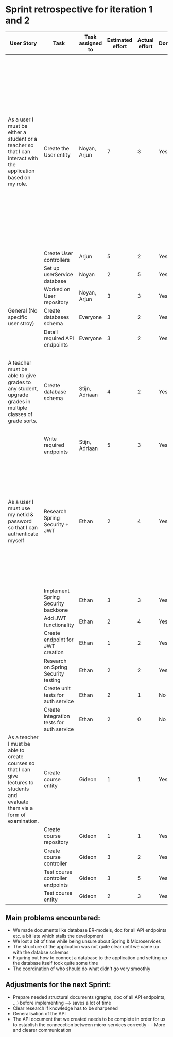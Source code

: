 # Sprint retrospective for iteration 1 and 2
| User Story                                                                                                                         	| Task                                      	| Task assigned to 	| Estimated effort 	| Actual effort  	| Done 	| Comments                                                                                                                                                                                                                                                                                                                                                                       	|
|------------------------------------------------------------------------------------------------------------------------------------	|-------------------------------------------	|------------------	|------------------	|----------------	|------	|--------------------------------------------------------------------------------------------------------------------------------------------------------------------------------------------------------------------------------------------------------------------------------------------------------------------------------------------------------------------------------	|
| As a user I must be either a student or a teacher so that I can interact with the application based on my role.                    	| Create the User entity                    	| Noyan, Arjun     	|                7 	|              3 	| Yes  	| Setting up the database took a lot of time because of the problems I ran into with the installation process of MySQL. At first we were thinking of storing the grades, courses etc. inside Student entity but then we got together and decided on the schema, so now those information will be stored in other microservices so the workload became less than our expectation. 	|
|                                                                                                                                    	| Create User controllers                   	| Arjun            	|                5 	|              2 	| Yes  	|                                                                                                                                                                                                                                                                                                                                                                                	|
|                                                                                                                                    	| Set up userService database               	| Noyan            	|                2 	|              5 	| Yes  	|                                                                                                                                                                                                                                                                                                                                                                                	|
|                                                                                                                                    	| Worked on User repository                 	| Noyan, Arjun     	|                3 	|              3 	| Yes  	|                                                                                                                                                                                                                                                                                                                                                                                	|
| General (No specific user stroy)                                                                                                   	| Create databases schema                   	| Everyone         	|                3 	|              2 	| Yes  	|                                                                                                                                                                                                                                                                                                                                                                                	|
|                                                                                                                                    	| Detail required API endpoints             	| Everyone         	|                3 	|              2 	| Yes  	|                                                                                                                                                                                                                                                                                                          
| A teacher must be able to give grades to any student, upgrade grades in multiple classes of  grade sorts.                          	| Create database schema                    	| Stijn, Adriaan   	|                4 	|              2 	| Yes  	| It took a while to figure out the communication between the REST API and the MySQL  database again but once we read up on it, it all came back from the OOP project.                                                                                                                                                                                                           	|
|                                                                                                                                    	| Write required endpoints                  	| Stijn, Adriaan   	|                5 	|              3 	| Yes  	|                                                                                                                                                                                                                                                                                                                                                                                	|
| As a user I must use my netid & password so that I can authenticate myself                                                         	| Research Spring Security + JWT            	| Ethan            	|                2 	|              4 	| Yes  	| Understanding the Spring Security pipeline with filters and adding JWT functionality to that took more time than expected. Shouldn't estimate the research needed on new topic. Could not start testing yet due to dependency on other microservice.                                                                                                                           	|
|                                                                                                                                    	| Implement Spring Security backbone        	| Ethan            	|                3 	|              3 	| Yes  	|                                                                                                                                                                                                                                                                                                                                                                                	|
|                                                                                                                                    	| Add JWT functionality                     	| Ethan            	|                2 	|              4 	| Yes  	|                                                                                                                                                                                                                                                                                                                                                                                	|
|                                                                                                                                    	| Create endpoint for JWT creation          	| Ethan            	|                1 	|              2 	| Yes  	|                                                                                                                                                                                                                                                                                                                                                                                	|
|                                                                                                                                    	| Research on Spring Security testing       	| Ethan            	|                2 	|              2 	| Yes  	|                                                                                                                                                                                                                                                                                                                                                                                	|
|                                                                                                                                    	| Create unit tests for auth service        	| Ethan            	|                2 	|              1 	| No   	|                                                                                                                                                                                                                                                                                                                                                                                	|
|                                                                                                                                    	| Create integration tests for auth service 	| Ethan            	|                2 	|              0 	| No   	|                                                                                                                                                                                                                                                                                                                                                                                	|
| As a teacher I must be able to create courses so that I can give lectures to students and evaluate them via a form of examination. 	| Create course entity                      	| Gideon           	|                1 	|              1 	| Yes  	| A few extra endpoints were added apart from one to create courses. These are one to remove an existing course, one to get a course by ID and one to list all known courses.                                                                                                                                                                                                    	|
|                                                                                                                                    	| Create course repository                  	| Gideon           	|                1 	|              1 	| Yes  	|                                                                                                                                                                                                                                                                                                                                                                                	|
|                                                                                                                                    	| Create course controller                  	| Gideon           	|                3 	|              2 	| Yes  	|                                                                                                                                                                                                                                                                                                                                                                                	|
|                                                                                                                                    	| Test course controller endpoints          	| Gideon           	|                3 	|              5 	| Yes  	|                                                                                                                                                                                                                                                                                                                                                                                	|
|                                                                                                                                    	| Test course entity                        	| Gideon           	|                2 	|              3 	| Yes  	|                                                                                                                                                                                                                                                                                                                                                                                	|

## Main problems encountered:	
- We made documents like database ER-models, doc for all API endpoints etc. a bit late which stalls the development				
- We lost a bit of time while being unsure about Spring & Microservices				
- The structure of the application was not quite clear until we came up with the databse schemas				
- Figuring out how to connect a database to the application and setting up the database itself took quite some time				
- The coordination of who should do what didn't go very smoothly				
					
## Adjustments for the next Sprint:
- Prepare needed structural documents (graphs, doc of all API endpoints, ...) before implementing --> saves a lot of time				
- Clear research if knowledge has to be sharpened				
- Generalisation of the API				
- The API document that we created needs to be complete in order for us to establish the connecction between micro-services correctly			- - More and clearer communication 				